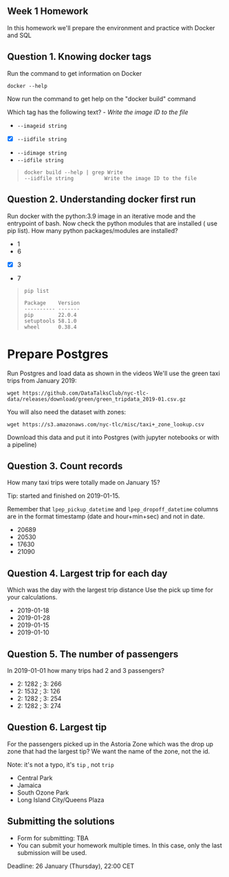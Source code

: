 ## Week 1 Homework

In this homework we'll prepare the environment 
and practice with Docker and SQL


## Question 1. Knowing docker tags

Run the command to get information on Docker 

```docker --help```

Now run the command to get help on the "docker build" command

Which tag has the following text? - *Write the image ID to the file* 

- `--imageid string`
- [x] `--iidfile string`
- `--idimage string`
- `--idfile string`

> `docker build --help | grep Write`  
> `--iidfile string          Write the image ID to the file`


## Question 2. Understanding docker first run 

Run docker with the python:3.9 image in an iterative mode and the entrypoint of bash.
Now check the python modules that are installed ( use pip list). 
How many python packages/modules are installed?

- 1
- 6
- [x] 3
- 7

> `pip list`
> ```
> Package    Version
> ---------- -------
> pip        22.0.4
> setuptools 58.1.0
> wheel      0.38.4
> ```

# Prepare Postgres

Run Postgres and load data as shown in the videos
We'll use the green taxi trips from January 2019:

```wget https://github.com/DataTalksClub/nyc-tlc-data/releases/download/green/green_tripdata_2019-01.csv.gz```

You will also need the dataset with zones:

```wget https://s3.amazonaws.com/nyc-tlc/misc/taxi+_zone_lookup.csv```

Download this data and put it into Postgres (with jupyter notebooks or with a pipeline)


## Question 3. Count records 

How many taxi trips were totally made on January 15?

Tip: started and finished on 2019-01-15. 

Remember that `lpep_pickup_datetime` and `lpep_dropoff_datetime` columns are in the format timestamp (date and hour+min+sec) and not in date.

- 20689
- 20530
- 17630
- 21090

## Question 4. Largest trip for each day

Which was the day with the largest trip distance
Use the pick up time for your calculations.

- 2019-01-18
- 2019-01-28
- 2019-01-15
- 2019-01-10

## Question 5. The number of passengers

In 2019-01-01 how many trips had 2 and 3 passengers?
 
- 2: 1282 ; 3: 266
- 2: 1532 ; 3: 126
- 2: 1282 ; 3: 254
- 2: 1282 ; 3: 274


## Question 6. Largest tip

For the passengers picked up in the Astoria Zone which was the drop up zone that had the largest tip?
We want the name of the zone, not the id.

Note: it's not a typo, it's `tip` , not `trip`

- Central Park
- Jamaica
- South Ozone Park
- Long Island City/Queens Plaza


## Submitting the solutions

* Form for submitting: TBA
* You can submit your homework multiple times. In this case, only the last submission will be used. 

Deadline: 26 January (Thursday), 22:00 CET
